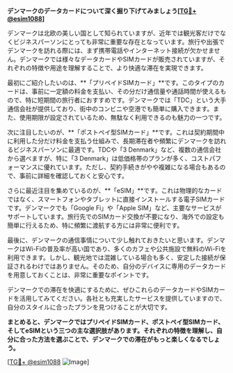 **デンマークのデータカードについて深く掘り下げてみましょう[[TG💪+ @esim1088](https://t.me/s/esim1088)]**

デンマークは北欧の美しい国として知られていますが、近年では観光客だけでなくビジネスパーソンにとっても非常に重要な存在となっています。旅行や出張でデンマークを訪れる際には、まず携帯電話やインターネット接続が欠かせません。デンマークでは様々なデータカードやSIMカードが販売されていますが、それぞれの特徴や用途を理解することで、より快適な滞在を実現できます。

最初にご紹介したいのは、**「プリペイドSIMカード」**です。このタイプのカードは、事前に一定額の料金を支払い、その分だけ通信量や通話時間が使えるもので、特に短期間の旅行者におすすめです。デンマークでは「TDC」という大手通信会社が提供しており、街中のコンビニや空港でも簡単に購入できます。また、使用期限が設定されているため、無駄なく利用できるのも魅力の一つです。

次に注目したいのが、**「ポストペイ型SIMカード」**です。これは契約期間中に利用した分だけ料金を支払う仕組みで、長期滞在者や頻繁にデンマークを訪れるビジネスパーソンに最適です。TDCや「3 Denmark」など、複数の通信会社から選べますが、特に「3 Denmark」は低価格帯のプランが多く、コストパフォーマンスに優れています。ただし、契約手続きがやや複雑になる場合もあるので、事前に詳細を確認しておくと安心です。

さらに最近注目を集めているのが、**「eSIM」**です。これは物理的なカードではなく、スマートフォンやタブレットに直接インストールする電子SIMカードです。デンマークでも「Google Fi」や「Apple SIM」など、主要なサービスがサポートしています。旅行先でのSIMカード交換が不要になり、海外での設定も簡単に行えるため、特に頻繁に渡航する方には非常に便利です。

最後に、デンマークの通信事情について少し触れておきたいと思います。デンマークはWi-Fiの普及率が高い国であり、多くのカフェや公共施設で無料のWi-Fiを利用できます。しかし、観光地では混雑している場合も多く、安定した接続が保証されるわけではありません。そのため、自分のデバイスに専用のデータカードを用意しておくことは、非常に重要なポイントです。

デンマークでの滞在を快適にするために、ぜひこれらのデータカードやSIMカードを活用してみてください。各社とも充実したサービスを提供していますので、自分のスタイルに合ったプランを見つけることが大切です。

**まとめると、デンマークではプリペイドSIMカード、ポストペイ型SIMカード、そしてeSIMという三つの主な選択肢があります。それぞれの特徴を理解し、自分に合った方法を選ぶことで、デンマークでの滞在がもっと楽しくなるでしょう。**

[[TG💪+ @esim1088](https://t.me/s/esim1088) ![Image](https://i.postimg.cc/Y0z9fWf4/image.png)]